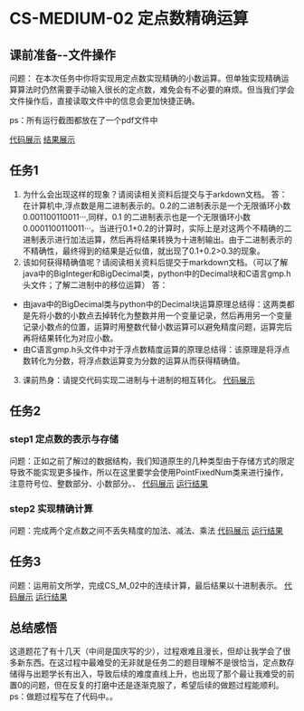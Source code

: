 # CS-MEDIUM-02 定点数精确运算

## 课前准备--文件操作
问题：
在本次任务中你将实现用定点数实现精确的小数运算。但单独实现精确运算算法时仍然需要手动输入很长的定点数，难免会有不必要的麻烦。但当我们学会文件操作后，直接读取文件中的信息会更加快捷正确。

ps：所有运行截图都放在了一个pdf文件中

[代码展示](课前准备--文件操作.md)
[结果展示](photo.pdf)

## 任务1

1. 为什么会出现这样的现象？请阅读相关资料后提交与于arkdown文档。
  答：在计算机中,浮点数是用二进制表示的。0.2的二进制表示是一个无限循环小数0.001100110011···,同样，0.1 的二进制表示也是一个无限循环小数0.0001100110011···。当进行0.1+0.2的计算时，实际上是对这两个不精确的二进制表示进行加法运算，然后再将结果转换为十进制输出。由于二进制表示的不精确性，最终得到的结果是近似值，就出现了0.1+0.2>0.3的现象。
  2. 该如何获得精确值呢？请阅读相关资料后提交于markdown文档。（可以了解java中的BigInteger和BigDecimal类，python中的Decimal块和C语言gmp.h头文件；了解二进制中的移位运算）
  答：
  * 由java中的BigDecimal类与python中的Decimal块运算原理总结得：这两类都是先将小数的小数点去掉转化为整数并用一个变量记录，然后再用另一个变量记录小数点的位置，运算时用整数代替小数运算可以避免精度问题，运算完后再将结果转化为对应小数。
  * 由C语言gmp.h头文件中对于浮点数精度运算的原理总结得：该原理是将浮点数转化为分数，将浮点数运算变为分数的运算从而获得精确值。

  3. 课前热身：请提交代码实现二进制与十进制的相互转化。
   [代码展示](任务一.md)

   ## 任务2
   ### step1 定点数的表示与存储
  问题：正如之前了解过的数据结构，我们知道原生的几种类型由于存储方式的限定导致不能实现更多操作，所以在这里要学会使用PointFixedNum类来进行操作，注意符号位、整数部分、小数部分。、
  [代码展示](任务二step1.md)
  [运行结果](photo.pdf)

   ### step2 实现精确计算
   问题：完成两个定点数之间不丢失精度的加法、减法、乘法
   [代码展示](任务二step2.md)
   [运行结果](photo.pdf)
  
   ## 任务3
   问题：运用前文所学，完成CS_M_02中的连续计算，最后结果以十进制表示。
   [代码展示](任务三.md)
   [运行结果](photo.pdf)

   ## 总结感悟
   这道题花了有十几天（中间是国庆写的少），过程艰难且漫长，但却让我学会了很多新东西。在这过程中最难受的无非就是任务二的题目理解不是很恰当，定点数存储得与出题学长有出入，导致后续的难度直线上升，也出现了那个最让我难受的前置0的问题，但在反复的打磨中还是逐渐克服了，希望后续的做题过程能顺利。ps：做题过程写在了代码中。。
